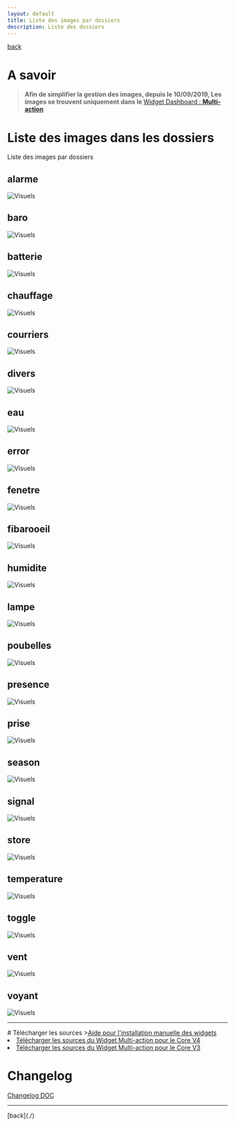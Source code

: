 ```yaml
---
layout: default
title: Liste des images par dossiers
description: Liste des dossiers
---
```

[back](./)
# A savoir
<blockquote>
<b>Afin de simplifier la gestion des images, depuis le 10/09/2019, Les images se trouvent uniquement dans le </b><a href="JEEDOM_Multi_action_Defaut">Widget Dashboard : <b>Multi-action</b></a>
</blockquote>

# Liste des images dans les dossiers
Liste des images par dossiers

## alarme
<img src="../img/visuel/alarme.png" alt="Visuels" />

## baro
<img src="../img/visuel/baro.png" alt="Visuels" />

## batterie
<img src="../img/visuel/batterie.png" alt="Visuels" />

## chauffage
<img src="../img/visuel/chauffage.png" alt="Visuels" />

## courriers
<img src="../img/visuel/courriers.png" alt="Visuels" />

## divers
<img src="../img/visuel/divers.png" alt="Visuels" />

## eau
<img src="../img/visuel/eau.png" alt="Visuels" />

## error
<img src="../img/visuel/error.png" alt="Visuels" />

## fenetre
<img src="../img/visuel/fenetre.png" alt="Visuels" />

## fibarooeil
<img src="../img/visuel/oeil.png" alt="Visuels" />

## humidite
<img src="../img/visuel/humidite.png" alt="Visuels" />

## lampe
<img src="../img/visuel/lampe.png" alt="Visuels" />

## poubelles
<img src="../img/visuel/poubelles.png" alt="Visuels" />

## presence
<img src="../img/visuel/presence.png" alt="Visuels" />

## prise
<img src="../img/visuel/prise.png" alt="Visuels" />

## season
<img src="../img/visuel/saison.png" alt="Visuels" />

## signal
<img src="../img/visuel/signal.png" alt="Visuels" />

## store
<img src="../img/visuel/store.png" alt="Visuels" />

## temperature
<img src="../img/visuel/temperature.png" alt="Visuels" />

## toggle
<img src="../img/visuel/toggle.png" alt="Visuels" />

## vent
<img src="../img/visuel/vent.png" alt="Visuels" />

## voyant
<img src="../img/visuel/voyant.png" alt="Visuels" />

<hr />
# Télécharger les sources
><a href="HELP_Install_Manu.html">Aide pour l'installation manuelle des widgets</a>
<br/>

<li><a href="https://github.com/JEALG/JEEDOM-Multi_action-Defaut--mobile/tree/masterv4">Télécharger les sources du Widget Multi-action pour le Core V4</a></li>
<li><a href="https://github.com/JEALG/JEEDOM-Multi_action-Defaut--mobile/tree/master">Télécharger les sources du Widget Multi-action pour le Core V3</a></li>

# Changelog
<a href="https://github.com/JEALG/JEEDOM-Widget_JAG-doc/commits/master">Changelog DOC</a>

<hr />
[back](./)
